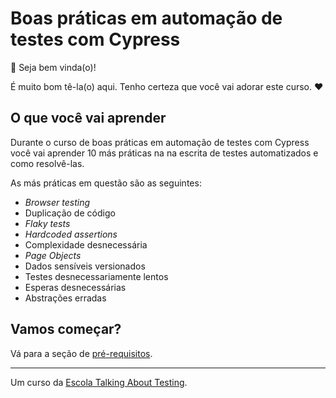 # Boas práticas em automação de testes com Cypress

👋 Seja bem vinda(o)!

É muito bom tê-la(o) aqui. Tenho certeza que você vai adorar este curso. ❤️

## O que você vai aprender

Durante o curso de boas práticas em automação de testes com Cypress você vai aprender 10 más práticas na na escrita de testes automatizados e como resolvê-las.

As más práticas em questão são as seguintes:

- _Browser testing_
- Duplicação de código
- _Flaky tests_
- _Hardcoded assertions_
- Complexidade desnecessária
- _Page Objects_
- Dados sensíveis versionados
- Testes desnecessariamente lentos
- Esperas desnecessárias
- Abstrações erradas

## Vamos começar?

Vá para a seção de [pré-requisitos](./lessons/0.md).

___

Um curso da [Escola Talking About Testing](https://udemy.com/user/walmyr).
